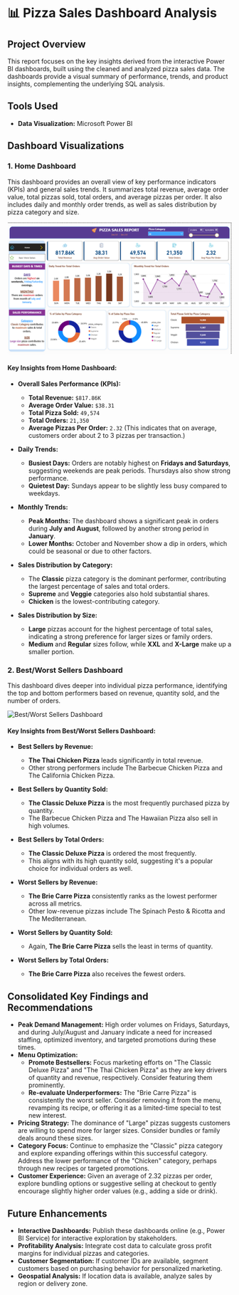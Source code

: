 
# 📊 Pizza Sales Dashboard Analysis

## Project Overview
This report focuses on the key insights derived from the interactive Power BI dashboards, built using the cleaned and analyzed pizza sales data. The dashboards provide a visual summary of performance, trends, and product insights, complementing the underlying SQL analysis.

## Tools Used
- **Data Visualization:** Microsoft Power BI

## Dashboard Visualizations

### 1. Home Dashboard

This dashboard provides an overall view of key performance indicators (KPIs) and general sales trends. It summarizes total revenue, average order value, total pizzas sold, total orders, and average pizzas per order. It also includes daily and monthly order trends, as well as sales distribution by pizza category and size.

![Home Dashboard](images/Home.png)

#### Key Insights from Home Dashboard:

* **Overall Sales Performance (KPIs):**
    * **Total Revenue:** `$817.86K`
    * **Average Order Value:** `$38.31`
    * **Total Pizza Sold:** `49,574`
    * **Total Orders:** `21,350`
    * **Average Pizzas Per Order:** `2.32` (This indicates that on average, customers order about 2 to 3 pizzas per transaction.)

* **Daily Trends:**
    * **Busiest Days:** Orders are notably highest on **Fridays and Saturdays**, suggesting weekends are peak periods. Thursdays also show strong performance.
    * **Quietest Day:** Sundays appear to be slightly less busy compared to weekdays.

* **Monthly Trends:**
    * **Peak Months:** The dashboard shows a significant peak in orders during **July and August**, followed by another strong period in **January**.
    * **Lower Months:** October and November show a dip in orders, which could be seasonal or due to other factors.

* **Sales Distribution by Category:**
    * The **Classic** pizza category is the dominant performer, contributing the largest percentage of sales and total orders.
    * **Supreme** and **Veggie** categories also hold substantial shares.
    * **Chicken** is the lowest-contributing category.

* **Sales Distribution by Size:**
    * **Large** pizzas account for the highest percentage of total sales, indicating a strong preference for larger sizes or family orders.
    * **Medium** and **Regular** sizes follow, while **XXL** and **X-Large** make up a smaller portion.

### 2. Best/Worst Sellers Dashboard

This dashboard dives deeper into individual pizza performance, identifying the top and bottom performers based on revenue, quantity sold, and the number of orders.

![Best/Worst Sellers Dashboard](images/Best_Worst_Seller)

#### Key Insights from Best/Worst Sellers Dashboard:

* **Best Sellers by Revenue:**
    * **The Thai Chicken Pizza** leads significantly in total revenue.
    * Other strong performers include The Barbecue Chicken Pizza and The California Chicken Pizza.

* **Best Sellers by Quantity Sold:**
    * **The Classic Deluxe Pizza** is the most frequently purchased pizza by quantity.
    * The Barbecue Chicken Pizza and The Hawaiian Pizza also sell in high volumes.

* **Best Sellers by Total Orders:**
    * **The Classic Deluxe Pizza** is ordered the most frequently.
    * This aligns with its high quantity sold, suggesting it's a popular choice for individual orders as well.

* **Worst Sellers by Revenue:**
    * **The Brie Carre Pizza** consistently ranks as the lowest performer across all metrics.
    * Other low-revenue pizzas include The Spinach Pesto & Ricotta and The Mediterranean.

* **Worst Sellers by Quantity Sold:**
    * Again, **The Brie Carre Pizza** sells the least in terms of quantity.

* **Worst Sellers by Total Orders:**
    * **The Brie Carre Pizza** also receives the fewest orders.

## Consolidated Key Findings and Recommendations

* **Peak Demand Management:** High order volumes on Fridays, Saturdays, and during July/August and January indicate a need for increased staffing, optimized inventory, and targeted promotions during these times.
* **Menu Optimization:**
    * **Promote Bestsellers:** Focus marketing efforts on "The Classic Deluxe Pizza" and "The Thai Chicken Pizza" as they are key drivers of quantity and revenue, respectively. Consider featuring them prominently.
    * **Re-evaluate Underperformers:** The "Brie Carre Pizza" is consistently the worst seller. Consider removing it from the menu, revamping its recipe, or offering it as a limited-time special to test new interest.
* **Pricing Strategy:** The dominance of "Large" pizzas suggests customers are willing to spend more for larger sizes. Consider bundles or family deals around these sizes.
* **Category Focus:** Continue to emphasize the "Classic" pizza category and explore expanding offerings within this successful category. Address the lower performance of the "Chicken" category, perhaps through new recipes or targeted promotions.
* **Customer Experience:** Given an average of 2.32 pizzas per order, explore bundling options or suggestive selling at checkout to gently encourage slightly higher order values (e.g., adding a side or drink).

## Future Enhancements

* **Interactive Dashboards:** Publish these dashboards online (e.g., Power BI Service) for interactive exploration by stakeholders.
* **Profitability Analysis:** Integrate cost data to calculate gross profit margins for individual pizzas and categories.
* **Customer Segmentation:** If customer IDs are available, segment customers based on purchasing behavior for personalized marketing.
* **Geospatial Analysis:** If location data is available, analyze sales by region or delivery zone.
